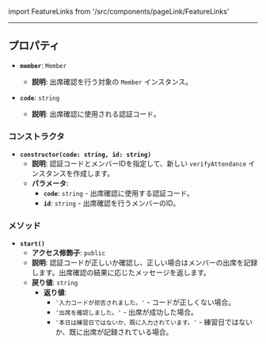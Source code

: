 import FeatureLinks from '/src/components/pageLink/FeatureLinks'

<FeatureLinks component='SetAttendance' type='class' project='attendance-management-system' />

---

## プロパティ

- **`member`**: `Member`
  - **説明**: 出席確認を行う対象の `Member` インスタンス。

- **`code`**: `string`
  - **説明**: 出席確認に使用される認証コード。

### コンストラクタ
- **`constructor(code: string, id: string)`**
  - **説明**: 認証コードとメンバーIDを指定して、新しい `verifyAttendance` インスタンスを作成します。
  - **パラメータ**:
    - **`code`**: `string` - 出席確認に使用する認証コード。
    - **`id`**: `string` - 出席確認を行うメンバーのID。

### メソッド

- **`start()`**
  - **アクセス修飾子**: `public`
  - **説明**: 認証コードが正しいか確認し、正しい場合はメンバーの出席を記録します。出席確認の結果に応じたメッセージを返します。
  - **戻り値**: `string`
    - **返り値**:
      - `'入力コードが拒否されました。'` - コードが正しくない場合。
      - `'出席を確認しました。'` - 出席が成功した場合。
      - `'本日は練習日ではないか、既に入力されています。'` - 練習日ではないか、既に出席が記録されている場合。
